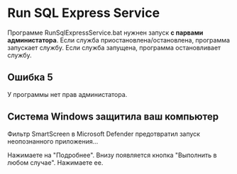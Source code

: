 # Run SQL Express Service 

Программе RunSqlExpressService.bat нужнен запуск **с парвами администатора**.
Если служба приостановлена/остановлена, программа запускает службу.
Если служба запущена, программа остановливает службу.

## Ошибка 5

У программы нет прав администатора.

## Система Windows защитила ваш компьютер
Фильтр SmartScreen в Microsoft Defender предотвратил запуск неопознанного приложения...

Нажимаете на "Подробнее". 
Внизу появляется кнопка "Выполнить в любом случае". Нажимаете ее.

